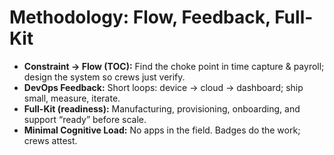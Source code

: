 # Methodology: Flow, Feedback, Full-Kit

- **Constraint → Flow (TOC):** Find the choke point in time capture & payroll; design the system so crews just verify.
- **DevOps Feedback:** Short loops: device → cloud → dashboard; ship small, measure, iterate.
- **Full-Kit (readiness):** Manufacturing, provisioning, onboarding, and support “ready” before scale.
- **Minimal Cognitive Load:** No apps in the field. Badges do the work; crews attest.
